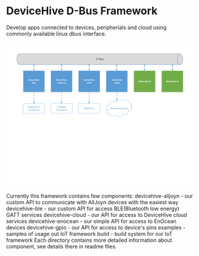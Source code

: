 # DeviceHive D-Bus Framework


Develop apps connected to devices, peripherials and cloud using commonly available linux dbus interface.

![](framework.png?raw=true)

Currently this framework contains few components: 
devicehive-alljoyn - our custom API to communicate with AllJoyn devices with the easiest way
devicehive-ble - our custom API for access BLE(Bluetooth low energy) GATT services
devicehive-cloud - our API for access to DeviceHive cloud services 
devicehive-enocean - our simple API for access to EnOcean devices
devicehive-gpio - our API for access to device's pins
examples - samples of usage out IoT framework
build - build system for our IoT framework
Each directory contains more detailed information about component, see details there in readme files.

